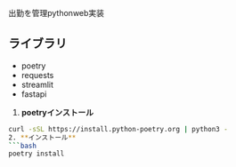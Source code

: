 出勤を管理pythonweb実装

## ライブラリ
- poetry
- requests
- streamlit
- fastapi
1. **poetryインストール**
  ```bash
  curl -sSL https://install.python-poetry.org | python3 -
2. **インストール**
  ```bash
  poetry install


